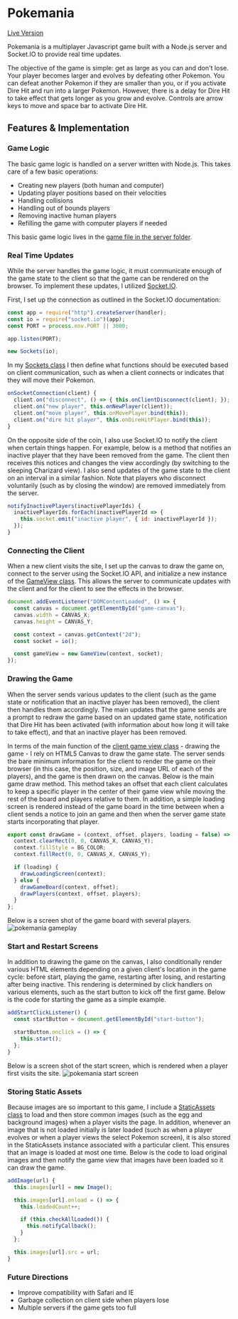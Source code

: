 # Pokemania

[Live Version](http://www.pokemania.site)

Pokemania is a multiplayer Javascript game built with a Node.js server and Socket.IO to provide real time updates.

The objective of the game is simple: get as large as you can and don't lose. Your player becomes larger and evolves by defeating other Pokemon. You can defeat another Pokemon if they are smaller than you, or if you activate Dire Hit and run into a larger Pokemon. However, there is a delay for Dire Hit to take effect that gets longer as you grow and evolve. Controls are arrow keys to move and space bar to activate Dire Hit.

## Features & Implementation

### Game Logic

The basic game logic is handled on a server written with Node.js. This takes care of a few basic operations:

* Creating new players (both human and computer)
* Updating player positions based on their velocities
* Handling collisions
* Handling out of bounds players
* Removing inactive human players
* Refilling the game with computer players if needed

This basic game logic lives in the [game file in the server folder](./server/game.js).

### Real Time Updates

While the server handles the game logic, it must communicate enough of the game state to the client so that the game can be rendered on the browser. To implement these updates, I utilized [Socket.IO](https://github.com/socketio/socket.io).

First, I set up the connection as outlined in the Socket.IO documentation:

```javascript
const app = require("http").createServer(handler);
const io = require("socket.io")(app);
const PORT = process.env.PORT || 3000;

app.listen(PORT);

new Sockets(io);
```

In my [Sockets class](./server/sockets.js) I then define what functions should be executed based on client communication, such as when a client connects or indicates that they will move their Pokemon.

```javascript
onSocketConnection(client) {
  client.on("disconnect", () => { this.onClientDisconnect(client); });
  client.on("new player", this.onNewPlayer(client));
  client.on("move player", this.onMovePlayer.bind(this));
  client.on("dire hit player", this.onDireHitPlayer.bind(this));
}
```

On the opposite side of the coin, I also use Socket.IO to notify the client when certain things happen. For example, below is a method that notifies an inactive player that they have been removed from the game. The client then receives this notices and changes the view accordingly (by switching to the sleeping Charizard view). I also send updates of the game state to the client on an interval in a similar fashion. Note that players who disconnect voluntarily (such as by closing the window) are removed immediately from the server.

```javascript
notifyInactivePlayers(inactivePlayerIds) {
  inactivePlayerIds.forEach(inactivePlayerId => {
    this.socket.emit("inactive player", { id: inactivePlayerId });
  });
}
```
### Connecting the Client

When a new client visits the site, I set up the canvas to draw the game on, connect to the server using the Socket.IO API, and initialize a new instance of the [GameView class](client/game_view.js). This allows the server to communicate updates with the client and for the client to see the effects in the browser.

```javascript
document.addEventListener("DOMContentLoaded", () => {
  const canvas = document.getElementById("game-canvas");
  canvas.width = CANVAS_X;
  canvas.height = CANVAS_Y;

  const context = canvas.getContext("2d");
  const socket = io();

  const gameView = new GameView(context, socket);
});
```

### Drawing the Game

When the server sends various updates to the client (such as the game state or notification that an inactive player has been removed), the client then handles them accordingly. The main updates that the game sends are a prompt to redraw the game based on an updated game state, notification that Dire Hit has been activated (with information about how long it will take to take effect), and that an inactive player has been removed.

In terms of the main function of the [client game view class](./client/game_view.js) - drawing the game - I rely on HTML5 Canvas to draw the game state. The server sends the bare minimum information for the client to render the game on their browser (in this case, the position, size, and image URL of each of the players), and the game is then drawn on the canvas. Below is the main game draw method. This method takes an offset that each client calculates to keep a specific player in the center of their game view while moving the rest of the board and players relative to them. In addition, a simple loading screen is rendered instead of the game board in the time between when a client sends a notice to join an game and then when the server game state starts incorporating that player.

```javascript
export const drawGame = (context, offset, players, loading = false) => {
  context.clearRect(0, 0, CANVAS_X, CANVAS_Y);
  context.fillStyle = BG_COLOR;
  context.fillRect(0, 0, CANVAS_X, CANVAS_Y);

  if (loading) {
    drawLoadingScreen(context);
  } else {
    drawGameBoard(context, offset);
    drawPlayers(context, offset, players);
  }
};
```

Below is a screen shot of the game board with several players.
![pokemania gameplay](./docs/gameplay.png)

### Start and Restart Screens

In addition to drawing the game on the canvas, I also conditionally render various HTML elements depending on a given client's location in the game cycle: before start, playing the game, restarting after losing, and restarting after being inactive. This rendering is determined by click handlers on various elements, such as the start button to kick off the first game. Below is the code for starting the game as a simple example.

```javascript
addStartClickListener() {
  const startButton = document.getElementById("start-button");

  startButton.onclick = () => {
    this.start();
  };
}
```

Below is a screen shot of the start screen, which is rendered when a player first visits the site.
![pokemania start screen](./docs/start_screen.png)

### Storing Static Assets

Because images are so important to this game, I include a [StaticAssets class](./client/static_assets.js) to load and then store common images (such as the egg and background images) when a player visits the page. In addition, whenever an image that is not loaded initially is later loaded (such as when a player evolves or when a player views the select Pokemon screen), it is also stored in the StaticAssets instance associated with a particular client. This ensures that an image is loaded at most one time. Below is the code to load original images and then notify the game view that images have been loaded so it can draw the game.

```javascript
addImage(url) {
  this.images[url] = new Image();

  this.images[url].onload = () => {
    this.loadedCount++;

    if (this.checkAllLoaded()) {
      this.notifyCallback();
    }
  };

  this.images[url].src = url;
}
```

### Future Directions

* Improve compatibility with Safari and IE
* Garbage collection on client side when players lose
* Multiple servers if the game gets too full
